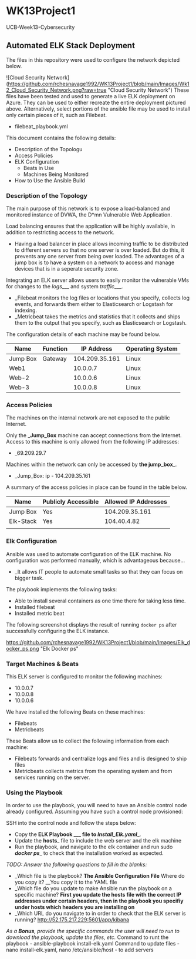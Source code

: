 # WK13Project1
UCB-Week13-Cybersecurity

## Automated ELK Stack Deployment

The files in this repository were used to configure the network depicted below.

![Cloud Security Network] (https://github.com/rchesnavage1992/WK13Project1/blob/main/Images/Wk12_Cloud_Security_Network.png?raw=true "Cloud Security Network")
These files have been tested and used to generate a live ELK deployment on Azure. They can be used to either recreate the entire deployment pictured above.
Alternatively, select portions of the ansible file may be used to install only certain pieces of it, such as Filebeat.

  - filebeat_playbook.yml

This document contains the following details:
- Description of the Topologu
- Access Policies
- ELK Configuration
  - Beats in Use
  - Machines Being Monitored
- How to Use the Ansible Build


### Description of the Topology

The main purpose of this network is to expose a load-balanced and monitored instance of DVWA, the D*mn Vulnerable Web Application.

Load balancing ensures that the application will be highly available, in addition to restricting access to the network.
- Having a load balancer in place allows incoming traffic to be distributed to different servers so that no one server is over loaded. But do this, it prevents any
one server from being over loaded.  The advantages of a jump box is to have a system on a network to access and manage devices that is in a seperate security zone. 

Integrating an ELK server allows users to easily monitor the vulnerable VMs for changes to the _logs____ and system _traffic____.
- _Filebeat monitors the log files or locations that you specify, collects log events, and forwards them either to Elasticsearch or Logstash for indexing.
- _Metricbeat takes the metrics and statistics that it collects and ships them to the output that you specify, such as Elasticsearch or Logstash.

The configuration details of each machine may be found below.

| Name     | Function | IP Address    | Operating System |
|----------|----------|---------------|------------------|
| Jump Box | Gateway  | 104.209.35.161| Linux            |
| Web1     |          | 10.0.0.7      | Linux            |
| Web-2    |          | 10.0.0.6      | Linux            |
| Web-3    |          | 10.0.0.8      | Linux            |

### Access Policies

The machines on the internal network are not exposed to the public Internet. 

Only the ___Jump_Box__ machine can accept connections from the Internet. Access to this machine is only allowed from the following IP addresses:
- _69.209.29.7

Machines within the network can only be accessed by __the jump_box___.
- _Jump_Box: ip - 104.209.35.161

A summary of the access policies in place can be found in the table below.

| Name     | Publicly Accessible | Allowed IP Addresses |
|----------|---------------------|----------------------|
| Jump Box | Yes                 | 104.209.35.161       |
| Elk-Stack| Yes                 | 104.40.4.82          |
|          |                     |                      |

### Elk Configuration

Ansible was used to automate configuration of the ELK machine. No configuration was performed manually, which is advantageous because...
- _It allows IT people to automate small tasks so that they can focus on bigger task.

The playbook implements the following tasks:
- Able to install several containers as one time there for taking less time.
- Installed filebeat
- Installed metric beat

The following screenshot displays the result of running `docker ps` after successfully configuring the ELK instance.

https://github.com/rchesnavage1992/WK13Project1/blob/main/Images/Elk_docker_ps.png "Elk Docker ps"

### Target Machines & Beats
This ELK server is configured to monitor the following machines:
- 10.0.0.7
- 10.0.0.8
- 10.0.0.6

We have installed the following Beats on these machines:
- Filebeats
- Metricbeats

These Beats allow us to collect the following information from each machine:
- Filebeats forwards and centralize logs and files and is designed to ship files
- Metricbeats collects metrics from the operating system and from services running on the server.

### Using the Playbook
In order to use the playbook, you will need to have an Ansible control node already configured. Assuming you have such a control node provisioned: 

SSH into the control node and follow the steps below:
- Copy the __ELK Playbook ___ file to _Install_Elk.yaml____.
- Update the __hosts___ file to include the web server and the elk machine
- Run the playbook, and navigate to the elk container and run sudo ___docker ps____ to check that the installation worked as expected.

_TODO: Answer the following questions to fill in the blanks:_
- _Which file is the playbook?  __The Ansible Configuration File__ Where do you copy it? __You copy it to the YAML file
- _Which file do you update to make Ansible run the playbook on a specific machine? __First you update the hosts file with the correct IP addresses under certain headers, then in the playbook you specifiy under hosts which headers you are installing on__ 
- _Which URL do you navigate to in order to check that the ELK server is running? http://52.175.217.229:5601/app/kibana

_As a **Bonus**, provide the specific commands the user will need to run to download the playbook, update the files, etc._
Command to runt the playbook - ansible-playbook install-elk.yaml
Command to update files - nano install-elk.yaml, nano /etc/ansible/host - to add servers
